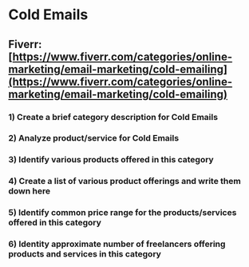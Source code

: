 # Cold Emails
## Fiverr: [https://www.fiverr.com/categories/online-marketing/email-marketing/cold-emailing](https://www.fiverr.com/categories/online-marketing/email-marketing/cold-emailing)
### 1) Create a brief category description for Cold Emails
### 2) Analyze product/service for Cold Emails
### 3) Identify various products offered in this category
### 4) Create a list of various product offerings and write them down here
### 5) Identify common price range for the products/services offered in this category
### 6) Identity approximate number of freelancers offering products and services in this category
